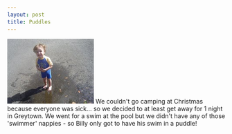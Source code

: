 ```yaml
---
layout: post
title: Puddles
---
```

<img src="images/content/20090206-DSC02595.jpg" class="floatleft"/>
We couldn't go camping at Christmas because everyone was sick... so we
decided to at least get away for 1 night in Greytown. We went for a swim
at the pool but we didn't have any of those 'swimmer' nappies - so Billy
only got to have his swim in a puddle! 
